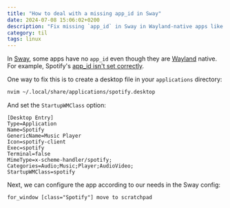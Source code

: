 ```yaml
---
title: "How to deal with a missing app_id in Sway"
date: 2024-07-08 15:06:02+0200
description: "Fix missing `app_id` in Sway in Wayland-native apps like Spotify by creating a desktop file with a `StartupWMClass`."
category: til
tags: linux
---
```


In [Sway](https://swaywm.org/), some apps have no `app_id` even though they are [Wayland](https://wayland.freedesktop.org/) native. For example, Spotify's [app_id isn't set correctly](https://community.spotify.com/t5/Desktop-Linux/No-window-icon-in-wayland-because-app-id-is-not-correctly-set/td-p/5626427).

One way to fix this is to create a desktop file in your `applications` directory:

```zsh
nvim ~/.local/share/applications/spotify.desktop
```

And set the `StartupWMClass` option:

```desktop
[Desktop Entry]
Type=Application
Name=Spotify
GenericName=Music Player
Icon=spotify-client
Exec=spotify
Terminal=false
MimeType=x-scheme-handler/spotify;
Categories=Audio;Music;Player;AudioVideo;
StartupWMClass=spotify
```

Next, we can configure the app according to our needs in the Sway config:

```sway
for_window [class="Spotify"] move to scratchpad
```

